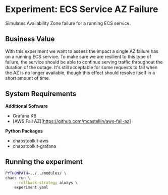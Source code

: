 # Experiment: ECS Service AZ Failure

Simulates Availability Zone failure for a running ECS service.

## Business Value

With this experiment we want to assess the impact a single AZ failure has
on a running ECS service. To make sure we are resilient to this type of failure,
the service should be able to continue serving traffic throughout the duration of
the outage. It's still acceptable for some requests to fail when the AZ is no longer
available, though this effect should resolve itself in a short amount of time.

## System Requirements

**Additional Software**

* Grafana K6
* [AWS Fail AZ][https://github.com/mcastellin/aws-fail-az]

**Python Packages**

* chaostoolkit-aws
* chaostoolkit-grafana

## Running the experiment

```bash
PYTHONPATH=../../modules/ \
chaos run \
    --rollback-strategy always \
    experiment.yaml
```
